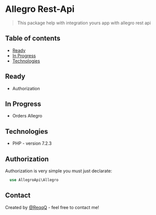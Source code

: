 # Allegro Rest-Api
> This package help with integration yours app with allegro rest api

## Table of contents
* [Ready](#ready)
* [In Progress](#in-progress)
* [Technologies](#technologies)


## Ready
* Authorization

## In Progress
* Orders Allegro

## Technologies
* PHP    - version 7.2.3
## Authorization
  Authorization is very simple you must just declarate:
  ```php
    use AllegroApi\Allegro
  ```
## Contact
Created by [@ReqqQ](https://github.com/ReqqQ) - feel free to contact me!
